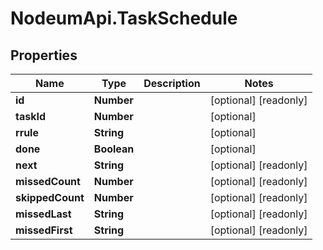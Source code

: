 # NodeumApi.TaskSchedule

## Properties

Name | Type | Description | Notes
------------ | ------------- | ------------- | -------------
**id** | **Number** |  | [optional] [readonly] 
**taskId** | **Number** |  | [optional] 
**rrule** | **String** |  | [optional] 
**done** | **Boolean** |  | [optional] 
**next** | **String** |  | [optional] [readonly] 
**missedCount** | **Number** |  | [optional] [readonly] 
**skippedCount** | **Number** |  | [optional] [readonly] 
**missedLast** | **String** |  | [optional] [readonly] 
**missedFirst** | **String** |  | [optional] [readonly] 


